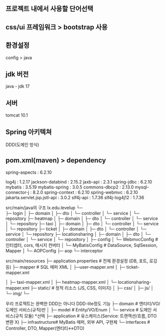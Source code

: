 ## 프로젝트 내에서 사용할 단어선택

## css/ui 프레임워크 >  bootstrap 사용

## 환경설정
config > java

## jdk 버전
java - jdk 17

## 서버
tomcat 10.1

## Spring 아키텍쳐
DDD(도메인 방식)

## pom.xml(maven) > dependency

spring-aspects : 6.2.10

log4j : 1.2.17
jackson-databind : 2.15.2
jaxb-api : 2.3.1
spring-jdbc : 6.2.10
mybatis : 3.5.19
mybatis-spring : 3.0.5
commons-dbcp2 : 2.13.0
mysql-connector-j : 8.2.0
spring-context : 6.2.10
spring-webmvc : 6.2.10
jakarta.servlet.jsp.jstl-api : 3.0.2
slf4j-api : 1.7.36
slf4j-log4j12 : 1.7.36

src/main/java의 구조
lx.edu.levelup 
 └─  
     ├─ login
     │   ├─  domain
     │   ├─  dto
     │   └─  controller 
     │   └─  service
     │   └─  repository
     ├─ heatmap
     │   ├─  domain
     │   ├─  dto
     │   └─  controller 
     │   └─  service
     │   └─  repository
     ├─ taxi 
     │   ├─  domain
     │   ├─  dto
     │   └─  controller 
     │   └─  service
     │   └─  repository
     ├─ ticket
     │   ├─  domain
     │   ├─  dto
     │   └─  controller 
     │   └─  service
     │   └─  repository 
     ├─ locationsharing 
     │   ├─  domain
     │   ├─  dto
     │   └─  controller 
     │   └─  service
     │   └─  repository 
     │
     ├─ config
     │   └─  WebmvcConfig  #인터셉터, cors, 메시지 컨버터
     │   └─  MyBatisConfig   # DataSource, SqlSession, Mapper
     │   └─  AOPConfig 
     ├─ aop
     └─ interceptor 

src/main/resources
 ├─ application.properties        # 전체 환경설정 (DB, 포트, 로깅 등)
 ├─ mapper                        # SQL 매퍼 XML
 │   ├─user-mapper.xml
 │   ├─ ticket-mapper.xml

 │   ├─ taxi-mapper.xml
 │   ├─ heatmap-mapper.xml
 │   └─ locationsharing-mapper.xml
 ├─ static/                       # 정적 리소스 (JS, CSS, 이미지)
 │   ├─ css/
 │   ├─ js/
 │   └─ img/
 └─ 




우리 프로젝트는 완벽한 DDD는 아니다 DDD-lite정도
기능
 ├─ domain        # 엔티티/VO/도메인 서비스(규칙)만
 │   ├─ model     # Entity/VO/Enum
 │   └─ service   # 도메인 서비스(규칙 모듈) *선택
 ├─ application   # 유스케이스(Service: 트랜잭션/흐름, DTO 변환 X)
 ├─ infrastructure# MyBatis 매퍼, 외부 API, 구현체
 └─ interfaces    # Controller, DTO, Mapper(엔티티↔DTO)
